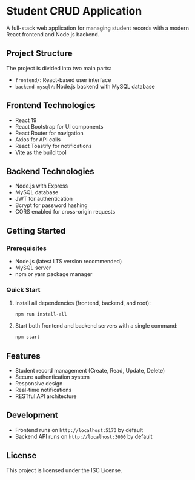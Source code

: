 # Student CRUD Application

A full-stack web application for managing student records with a modern React frontend and Node.js backend.

## Project Structure

The project is divided into two main parts:

- `frontend/`: React-based user interface
- `backend-mysql/`: Node.js backend with MySQL database

## Frontend Technologies

- React 19
- React Bootstrap for UI components
- React Router for navigation
- Axios for API calls
- React Toastify for notifications
- Vite as the build tool

## Backend Technologies

- Node.js with Express
- MySQL database
- JWT for authentication
- Bcrypt for password hashing
- CORS enabled for cross-origin requests

## Getting Started

### Prerequisites

- Node.js (latest LTS version recommended)
- MySQL server
- npm or yarn package manager

### Quick Start

1. Install all dependencies (frontend, backend, and root):

   ```bash
   npm run install-all
   ```

2. Start both frontend and backend servers with a single command:
   ```bash
   npm start
   ```

## Features

- Student record management (Create, Read, Update, Delete)
- Secure authentication system
- Responsive design
- Real-time notifications
- RESTful API architecture

## Development

- Frontend runs on `http://localhost:5173` by default
- Backend API runs on `http://localhost:3000` by default

## License

This project is licensed under the ISC License.
